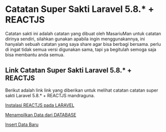 # Catatan Super Sakti Laravel 5.8.* + REACTJS

Catatan sakti ini adalah catatan yang dibuat oleh MasariuMan untuk catatan dirinya sendiri, silahkan gunakan apabila ingin menggunakannya, ini hanyalah sebuah catatan yang saya share agar bisa berbagi bersama. perlu di ingat tidak semua versi digunakan sama, tapi ya begitulah semoga saja bisa membantu anda semua.

## Link Catatan Super Sakti Laravel 5.8.* + REACTJS

Berikut adalah link link yang diberikan untuk melihat catatan catatan super sakti Laravel 5.8.* + REACTJS mandraguna.

[Instalasi REACTJS pada LARAVEL](https://github.com/masariuman/catatan_sakti/blob/master/ISI/install_larareact.md)

[Menampilkan Data dari DATABASE](https://github.com/masariuman/catatan_sakti/blob/master/ISI/larareact_menampilkan_data.md)

[Insert Data Baru](https://github.com/masariuman/catatan_sakti/blob/master/ISI/news_baru.md)

